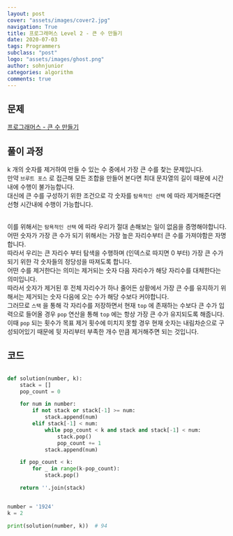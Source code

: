 ```yaml
---
layout: post
cover: "assets/images/cover2.jpg"
navigation: True
title: 프로그래머스 Level 2 - 큰 수 만들기
date: 2020-07-03
tags: Programmers
subclass: "post"
logo: "assets/images/ghost.png"
author: sohnjunior
categories: algorithm
comments: true
---
```


## 문제

[프로그래머스 - 큰 수 만들기](https://programmers.co.kr/learn/courses/30/lessons/42883)

## 풀이 과정

k 개의 숫자를 제거하여 만들 수 있는 수 중에서 가장 큰 수를 찾는 문제입니다. <br>
만약 `브루트 포스` 로 접근해 모든 조합을 만들어 본다면 최대 문자열의 길이 때문에 시간내에 수행이 불가능합니다. <br>
대신에 큰 수를 구성하기 위한 조건으로 각 숫자를 `탐욕적인 선택` 에 따라 제거해준다면 선형 시간내에 수행이 가능합니다. <br><br>

이를 위해서는 `탐욕적인 선택` 에 따라 우리가 절대 손해보는 일이 없음을 증명해야합니다. <br>
어떤 숫자가 가장 큰 수가 되기 위해서는 가장 높은 자리수부터 큰 수를 가져야함은 자명합니다. <br>
따라서 우리는 큰 자리수 부터 탐색을 수행하며 (인덱스로 따지면 0 부터) 가장 큰 수가 되기 위한 각 숫자들의 정당성을 따져도록 합니다. <br>
어떤 수를 제거한다는 의미는 제거되는 숫자 다음 자리수가 해당 자리수를 대체한다는 의미입니다. <br>
따라서 숫자가 제거된 후 전체 자리수가 하나 줄어든 상황에서 가장 큰 수를 유지하기 위해서는 제거되는 숫자 다음에 오는 수가 해당 수보다 커야합니다. <br>
그러므로 `스택` 을 통해 각 자리수를 저장하면서 현재 `top` 에 존재하는 수보다 큰 수가 입력으로 들어올 경우 `pop` 연산을 통해 `top` 에는 항상 가장 큰 수가 유지되도록 해줍니다. <br>
이때 `pop` 되는 횟수가 목표 제거 횟수에 미치지 못할 경우 현재 숫자는 내림차순으로 구성되어있기 때문에 뒷 자리부터 부족한 개수 만큼 제거해주면 되는 것입니다. <br>

## 코드

```python

def solution(number, k):
    stack = []
    pop_count = 0

    for num in number:
        if not stack or stack[-1] >= num:
            stack.append(num)
        elif stack[-1] < num:
            while pop_count < k and stack and stack[-1] < num:
                stack.pop()
                pop_count += 1
            stack.append(num)

    if pop_count < k:
        for _ in range(k-pop_count):
            stack.pop()

    return ''.join(stack)


number = '1924'
k = 2

print(solution(number, k))  # 94

```
